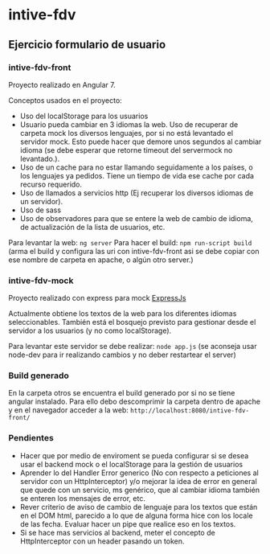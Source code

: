 # intive-fdv

## Ejercicio formulario de usuario

### intive-fdv-front

Proyecto realizado en Angular 7. 

Conceptos usados en el proyecto:

* Uso del localStorage para los usuarios
* Usuario pueda cambiar en 3 idiomas la web. Uso de recuperar de carpeta mock los diversos lenguajes, por si no está levantado el servidor mock. Esto puede hacer que demore unos segundos al cambiar idioma (se debe esperar que retorne timeout del servermock no levantado.).
* Uso de un cache para no estar llamando seguidamente a los países, o los lenguajes ya pedidos. Tiene un tiempo de vida ese cache por cada recurso requerido.
* Uso de llamados a servicios http (Ej recuperar los diversos idiomas de un servidor).
* Uso de sass
* Uso de observadores para que se entere la web de cambio de idioma, de actualización de la lista de usuarios, etc.


Para levantar la web: `ng server`
Para hacer el build: `npm run-script build` (arma el build y configura las uri con intive-fdv-front asi se debe copiar con ese nombre de carpeta en apache, o algún otro server.)

###  intive-fdv-mock

Proyecto realizado con express para mock
[ExpressJs](https://expressjs.com/es/)

Actualmente obtiene los textos de la web para los diferentes idiomas seleccionables. También está el bosquejo previsto para gestionar desde el servidor a los usuarios (y no como localStorage).

Para levantar este servidor se debe realizar: `node app.js` (se aconseja usar node-dev para ir realizando cambios y no deber restartear el server)

### Build generado
En la carpeta otros se encuentra el build generado por si no se tiene angular instalado. Para ello debo descomprimir la carpeta dentro de apache y en el navegador acceder a la web: `http://localhost:8080/intive-fdv-front/`

### Pendientes

- Hacer que por medio de enviroment se pueda configurar si se desea usar el backend mock o el localStorage para la gestión de usuarios
- Aprender lo del Handler Error generico (No con respecto a peticiones al servidor con un HttpInterceptor) y/o mejorar la idea de error en general que quede con un servicio, ms genérico, que al cambiar idioma también se enteren los mensajes de error, etc.
- Rever criterio de aviso de cambio de lenguaje para los textos que están en el DOM html, parecido a lo que de alguna forma hice con los locale de las fecha. Evaluar hacer un pipe que realice eso en los textos.
- Si se hace mas servicios al backend, meter el concepto de HttpInterceptor con un header pasando un token.